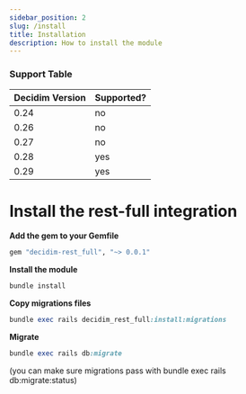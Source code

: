 ```yaml
---
sidebar_position: 2
slug: /install
title: Installation
description: How to install the module
---
```


### Support Table
| Decidim Version | Supported?  |
|-----------------|-------------|
| 0.24            | no          |
| 0.26            | no         |
| 0.27            | no         |
| 0.28            | yes |
| 0.29            | yes |

# Install the rest-full integration

**Add the gem to your Gemfile**<br />
```ruby
gem "decidim-rest_full", "~> 0.0.1"
```

**Install the module**<br />
```ruby
bundle install
```

**Copy migrations files**<br />
```ruby
bundle exec rails decidim_rest_full:install:migrations
```

**Migrate**<br />
```ruby
bundle exec rails db:migrate
```
(you can make sure migrations pass with bundle exec rails db:migrate:status)

